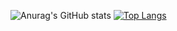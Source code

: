<!--### Hi there 👋-->

![Anurag's GitHub stats](https://github-readme-stats.vercel.app/api?username=skywoodsz&show_icons=true&theme=radical)
[![Top Langs](https://github-readme-stats.vercel.app/api/top-langs/?username=skywoodsz&layout=compact)](https://github.com/anuraghazra/github-readme-stats)


<!--
**skywoodsz/skywoodsz** is a ✨ _special_ ✨ repository because its `README.md` (this file) appears on your GitHub profile.

Here are some ideas to get you started:

- 🔭 I’m currently working on ...
- 🌱 I’m currently learning ...
- 👯 I’m looking to collaborate on ...
- 🤔 I’m looking for help with ...
- 💬 Ask me about ...
- 📫 How to reach me: ...
- 😄 Pronouns: ...
- ⚡ Fun fact: ...
-->
